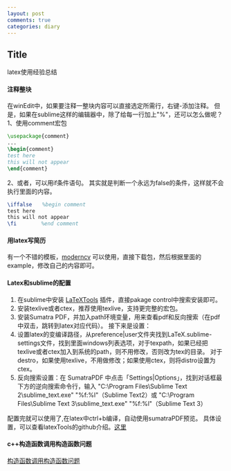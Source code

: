 ```yaml
---
layout: post
comments: true
categories: diary
---
```

## Title
latex使用经验总结

#### 注释整块
在winEdit中，如果要注释一整块内容可以直接选定所需行，右键-添加注释。
但是，如果在sublime这样的编辑器中，除了给每一行加上"%"，还可以怎么做呢？
1、使用comment宏包
```latex
\usepackage{comment}
...
\begin{comment}
test here
this will not appear
\end{comment}
```
2、或者，可以用if条件语句。 其实就是判断一个永远为false的条件，这样就不会执行里面的内容。
```latex
\iffalse　　%begin comment
test here
this will not appear
\fi　　　   %end comment
```

#### 用latex写简历
有一个不错的模板，[moderncv](https://www.ctan.org/tex-archive/macros/latex/contrib/moderncv?lang=en) 可以使用，直接下载包，然后根据里面的example，修改自己的内容即可。

#### Latex和sublime的配置
1. 在sublime中安装 [LaTeXTools](https://github.com/SublimeText/LaTeXTools) 插件，直接pakage control中搜索安装即可。
2. 安装texlive或者ctex，推荐使用texlive，支持更完整的宏包。
3. 安装Sumatra PDF，并加入path环境变量，用来查看pdf和反向搜索（在pdf中双击，跳转到latex对应代码）。
接下来是设置：
4. 设置latex的变编译路径，从preference|user文件夹找到LaTeX.sublime-settings文件，找到里面windows列表选项，对于texpath，如果已经把texlive或者ctex加入到系统的path，则不用修改，否则改为tex的目录。
对于destro，如果使用texlive，不用做修改；如果使用ctex，则将distro设置为ctex。
5. 反向搜索设置：在 SumatraPDF 中点击「Settings|Options」，找到对话框最下方的逆向搜索命令行，输入 "C:\Program Files\Sublime Text 2\sublime\_text.exe" "%f:%l"（Sublime Text2）或 "C:\Program Files\Sublime Text 3\sublime\_text.exe" "%f:%l"（Sublime Text 3）

配置完就可以使用了,在latex中ctrl+b编译，自动使用sumatraPDF预览。
具体设置，可以查看latexTools的github介绍。[这里](https://github.com/SublimeText/LaTeXTools)

#### c++构造函数调用构造函数问题
[构造函数调用构造函数问题](http://www.cnblogs.com/chio/archive/2007/10/20/931043.html)
